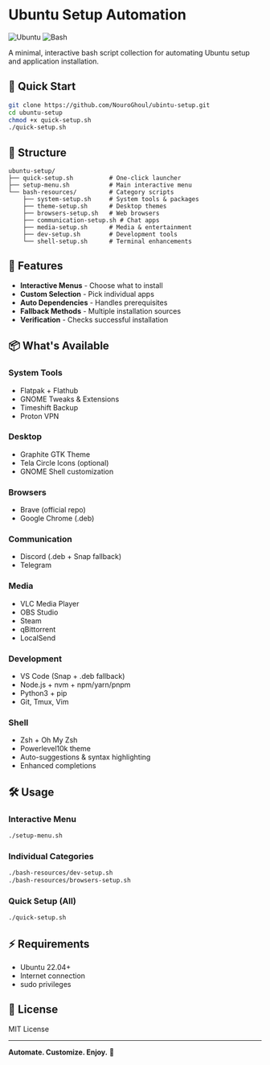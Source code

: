 # Ubuntu Setup Automation

![Ubuntu](https://img.shields.io/badge/Ubuntu-22.04%2B-E95420?style=for-the-badge&logo=ubuntu&logoColor=white)
![Bash](https://img.shields.io/badge/Bash-Scripts-4EAA25?style=for-the-badge&logo=gnu-bash&logoColor=white)

A minimal, interactive bash script collection for automating Ubuntu setup and application installation.

## 🚀 Quick Start

```bash
git clone https://github.com/NouroGhoul/ubintu-setup.git
cd ubuntu-setup
chmod +x quick-setup.sh
./quick-setup.sh
```

## 📁 Structure

```
ubuntu-setup/
├── quick-setup.sh          # One-click launcher
├── setup-menu.sh           # Main interactive menu
└── bash-resources/         # Category scripts
    ├── system-setup.sh     # System tools & packages
    ├── theme-setup.sh      # Desktop themes
    ├── browsers-setup.sh   # Web browsers  
    ├── communication-setup.sh # Chat apps
    ├── media-setup.sh      # Media & entertainment
    ├── dev-setup.sh        # Development tools
    └── shell-setup.sh      # Terminal enhancements
```

## 🎯 Features

- **Interactive Menus** - Choose what to install
- **Custom Selection** - Pick individual apps
- **Auto Dependencies** - Handles prerequisites
- **Fallback Methods** - Multiple installation sources
- **Verification** - Checks successful installation

## 📦 What's Available

### System Tools
- Flatpak + Flathub
- GNOME Tweaks & Extensions  
- Timeshift Backup
- Proton VPN

### Desktop
- Graphite GTK Theme
- Tela Circle Icons (optional)
- GNOME Shell customization

### Browsers
- Brave (official repo)
- Google Chrome (.deb)

### Communication  
- Discord (.deb + Snap fallback)
- Telegram

### Media
- VLC Media Player
- OBS Studio
- Steam
- qBittorrent
- LocalSend

### Development
- VS Code (Snap + .deb fallback)
- Node.js + nvm + npm/yarn/pnpm
- Python3 + pip
- Git, Tmux, Vim

### Shell
- Zsh + Oh My Zsh
- Powerlevel10k theme
- Auto-suggestions & syntax highlighting
- Enhanced completions

## 🛠️ Usage

### Interactive Menu
```bash
./setup-menu.sh
```

### Individual Categories
```bash
./bash-resources/dev-setup.sh
./bash-resources/browsers-setup.sh
```

### Quick Setup (All)
```bash
./quick-setup.sh
```

## ⚡ Requirements

- Ubuntu 22.04+
- Internet connection
- sudo privileges

## 📄 License

MIT License

---

**Automate. Customize. Enjoy.** 🐧